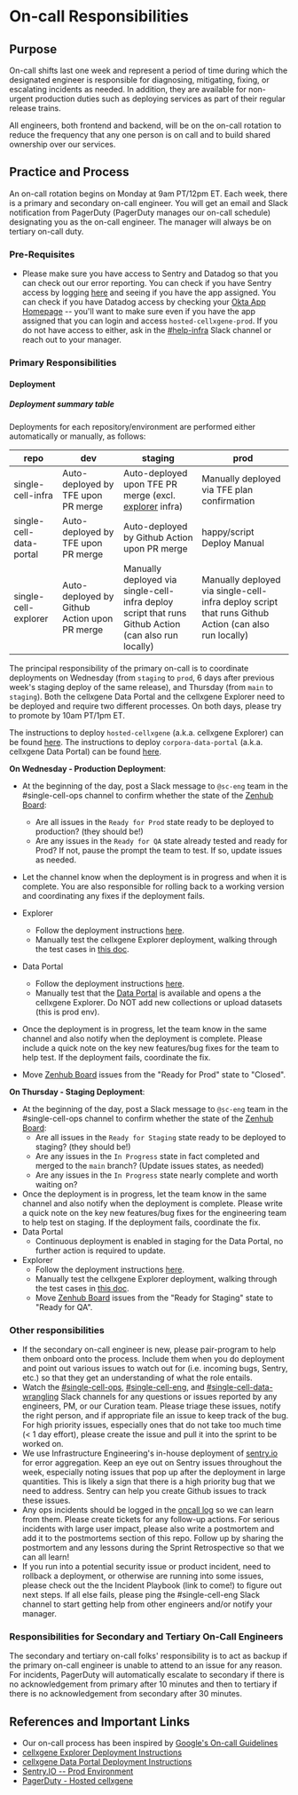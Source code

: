 # On-call Responsibilities

## Purpose

On-call shifts last one week and represent a period of time during which the designated engineer is responsible for diagnosing, mitigating, fixing, or escalating incidents as needed. In addition, they are available for non-urgent production duties such as deploying services as part of their regular release trains.

All engineers, both frontend and backend, will be on the on-call rotation to reduce the frequency that any one person is on call and to build shared ownership over our services.

## Practice and Process

An on-call rotation begins on Monday at 9am PT/12pm ET. Each week, there is a primary and secondary on-call engineer. You will get an email and Slack notification from PagerDuty (PagerDuty manages our on-call schedule) designating you as the on-call engineer. The manager will always be on tertiary on-call duty.

### Pre-Requisites

- Please make sure you have access to Sentry and Datadog so that you can check out our error reporting. You can check if you have Sentry access by logging [here](https://czi-duo.okta.com/) and seeing if you have the app assigned. You can check if you have Datadog access by checking your [Okta App Homepage](https://czi.okta.com/app/UserHome) -- you'll want to make sure even if you have the app assigned that you can login and access `hosted-cellxgene-prod`. If you do not have access to either, ask in the [#help-infra](https://chanzuckerbergteam.slack.com/archives/C94RQ5SBV) Slack channel or reach out to your manager.

### Primary Responsibilities

#### Deployment

##### Deployment summary table

Deployments for each repository/environment are performed either automatically or manually, as follows:

| repo                    | dev                            | staging                                                                                  | prod                                                                                     |
| ----------------------- | ------------------------------ | ---------------------------------------------------------------------------------------- | ---------------------------------------------------------------------------------------- |
| single-cell-infra       | Auto-deployed by TFE upon PR merge | Auto-deployed upon TFE PR merge (excl. [explorer](https://github.com/chanzuckerberg/single-cell-infra/blob/a8d1a3cc5f36280de69f7250f4a6422a55d574fc/terraform/tfe/locals.tf.json#L21) infra) | Manually deployed via TFE plan confirmation |
| single-cell-data-portal | Auto-deployed by TFE upon PR merge | Auto-deployed by Github Action upon PR merge | happy/script Deploy Manual |
| single-cell-explorer    | Auto-deployed by Github Action upon PR merge | Manually deployed via single-cell-infra deploy script that runs Github Action (can also run locally) | Manually deployed via single-cell-infra deploy script that runs Github Action (can also run locally) | Auto-deployed by Github Action upon PR merge (does not auto rebase off main) |

The principal responsibility of the primary on-call is to coordinate deployments on Wednesday (from `staging` to `prod`, 6 days after previous week's staging deploy of the same release), and Thursday (from `main` to `staging`). Both the cellxgene Data Portal and the cellxgene Explorer need to be deployed and require two different processes. On both days, please try to promote by 10am PT/1pm ET.

The instructions to deploy `hosted-cellxgene` (a.k.a. cellxgene Explorer) can be found [here](https://github.com/chanzuckerberg/single-cell-infra/tree/main/terraform/modules/hosted-cellxgene#redeploying-the-application). The instructions to deploy `corpora-data-portal` (a.k.a. cellxgene Data Portal) can be found [here](https://github.com/chanzuckerberg/single-cell-infra/tree/main/terraform/modules/corpora#deploying-the-data-portal-application).

**On Wednesday - Production Deployment**:

- At the beginning of the day, post a Slack message to `@sc-eng` team in the  #single-cell-ops channel to confirm whether the state of the [Zenhub Board](https://app.zenhub.com/workspaces/single-cell-5e2a191dad828d52cc78b028/board?repos=105615409,228681195,245246384,280546849,313382406,397736859,383621589,379763149&showPipelineDescriptions=false):
    - Are all issues in the `Ready for Prod` state ready to be deployed to production? (they should be!)
    - Are any issues in the `Ready for QA` state already tested and ready for Prod? If not, pause the prompt the team to test. If so, update issues as needed.
- Let the channel know when the deployment is in progress and when it is complete. You are also responsible for rolling back to a working version and coordinating any fixes if the deployment fails.
- Explorer

  - Follow the deployment instructions [here](https://github.com/chanzuckerberg/single-cell-infra/tree/main/terraform/modules/hosted-cellxgene#redeploying-the-application).
  - Manually test the cellxgene Explorer deployment, walking through the test cases in [this doc](https://docs.google.com/document/d/1nHdd8cDlmauv27oEemlMy_mEa0Dw7UMCp-w50IhNuK0/edit).

- Data Portal

  - Follow the deployment instructions [here](https://github.com/chanzuckerberg/single-cell-infra/tree/main/terraform/modules/corpora#deploying-the-data-portal-application).
  - Manually test that the [Data Portal](https://cellxgene.cziscience.com/) is available and opens a the cellxgene Explorer. Do NOT add new collections or upload datasets (this is prod env).

- Once the deployment is in progress, let the team know in the same channel and also notify when the deployment is complete. Please include a quick note on the key new features/bug fixes for the team to help test. If the deployment fails, coordinate the fix.
- Move [Zenhub Board](https://app.zenhub.com/workspaces/single-cell-5e2a191dad828d52cc78b028/board?repos=105615409,228681195,245246384,280546849,313382406,397736859,383621589,379763149&showPipelineDescriptions=false) issues from the "Ready for Prod" state to "Closed".

**On Thursday - Staging Deployment**:

- At the beginning of the day, post a Slack message to `@sc-eng` team in the  #single-cell-ops channel to confirm whether the state of the [Zenhub Board](https://app.zenhub.com/workspaces/single-cell-5e2a191dad828d52cc78b028/board?repos=105615409,228681195,245246384,280546849,313382406,397736859,383621589,379763149&showPipelineDescriptions=false):
    - Are all issues in the `Ready for Staging` state ready to be deployed to staging?  (they should be!)
    - Are any issues in the `In Progress` state in fact completed and merged to the `main` branch? (Update issues states, as needed)
    - Are any issues in the `In Progress` state nearly complete and worth waiting on?
- Once the deployment is in progress, let the team know in the same channel and also notify when the deployment is complete. Please write a quick note on the key new features/bug fixes for the engineering team to help test on staging. If the deployment fails, coordinate the fix.
- Data Portal
  - Continuous deployment is enabled in staging for the Data Portal, no further action is required to update.
- Explorer
  - Follow the deployment instructions [here](https://github.com/chanzuckerberg/single-cell-infra/tree/main/terraform/modules/hosted-cellxgene#redeploying-the-application).
  - Manually test the cellxgene Explorer deployment, walking through the test cases in [this doc](https://docs.google.com/document/d/1nHdd8cDlmauv27oEemlMy_mEa0Dw7UMCp-w50IhNuK0/edit).
  - Move [Zenhub Board](https://app.zenhub.com/workspaces/single-cell-5e2a191dad828d52cc78b028/board?repos=105615409,228681195,245246384,280546849,313382406,397736859,383621589,379763149&showPipelineDescriptions=false) issues from the "Ready for Staging" state to "Ready for QA".


### Other responsibilities

- If the secondary on-call engineer is new, please pair-program to help them onboard onto the process. Include them when you do deployment and point out various issues to watch out for (i.e. incoming bugs, Sentry, etc.) so that they get an understanding of what the role entails.
- Watch the [#single-cell-ops](https://czi-sci.slack.com/archives/C0244PQK934), [#single-cell-eng](https://czi-sci.slack.com/archives/C023Q1APASK), and [#single-cell-data-wrangling](https://czi-sci.slack.com/archives/C024HCSH9PT) Slack channels for any questions or issues reported by any engineers, PM, or our Curation team. Please triage these issues, notify the right person, and if appropriate file an issue to keep track of the bug. For high priority issues, especially ones that do not take too much time (< 1 day effort), please create the issue and pull it into the sprint to be worked on.
- We use Infrastructure Engineering's in-house deployment of [sentry.io](https://sentry.prod.si.czi.technology/sci-sc/) for error aggregation. Keep an eye out on Sentry issues throughout the week, especially noting issues that pop up after the deployment in large quantities. This is likely a sign that there is a high priority bug that we need to address. Sentry can help you create Github issues to track these issues.
- Any ops incidents should be logged in the [oncall log](https://docs.google.com/document/d/1G2NTjXTJJeHyhqvnyzYmcO0Um24Ph0dCLUyMIWZvLfg/edit#) so we can learn from them. Please create tickets for any follow-up actions. For serious incidents with large user impact, please also write a postmortem and add it to the postmortems section of this repo. Follow up by sharing the postmortem and any lessons during the Sprint Retrospective so that we can all learn!
- If you run into a potential security issue or product incident, need to rollback a deployment, or otherwise are running into some issues, please check out the the Incident Playbook (link to come!) to figure out next steps. If all else fails, please ping the #single-cell-eng Slack channel to start getting help from other engineers and/or notify your manager.

### Responsibilities for Secondary and Tertiary On-Call Engineers

The secondary and tertiary on-call folks' responsibility is to act as backup if the primary on-call engineer is unable to attend to an issue for any reason. For incidents, PagerDuty will automatically escalate to secondary if there is no acknowledgement from primary after 10 minutes and then to tertiary if there is no acknowledgement from secondary after 30 minutes.

## References and Important Links

- Our on-call process has been inspired by [Google's On-call Guidelines](https://landing.google.com/sre/workbook/chapters/on-call/)
- [cellxgene Explorer Deployment Instructions](https://github.com/chanzuckerberg/single-cell-infra/tree/main/terraform/modules/hosted-cellxgene#redeploying-the-application)
- [cellxgene Data Portal Deployment Instructions](https://github.com/chanzuckerberg/single-cell-infra/tree/main/terraform/modules/corpora#updating-the-application)
- [Sentry.IO -- Prod Environment](https://sentry.prod.si.czi.technology/sci-sc/hosted-cellxgene/?environment=prod)
- [PagerDuty - Hosted cellxgene](https://chanzuckerberg.pagerduty.com/service-directory/PA7RDSQ)
